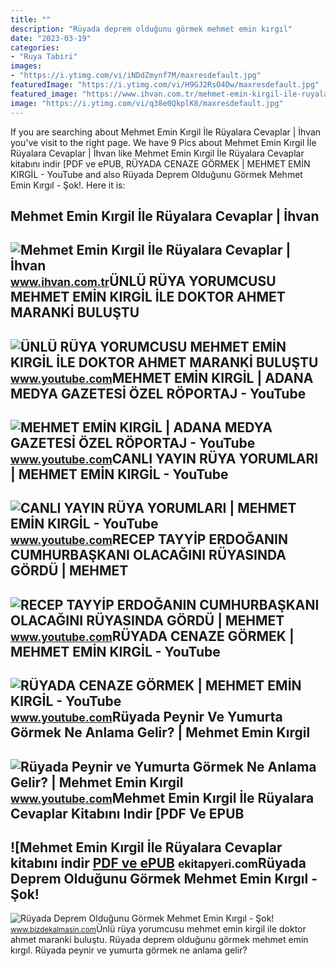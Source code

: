 ```yaml
---
title: ""
description: "Rüyada deprem olduğunu görmek mehmet emin kırgıl"
date: "2023-03-19"
categories:
- "Ruya Tabiri"
images:
- "https://i.ytimg.com/vi/iNDdZmynf7M/maxresdefault.jpg"
featuredImage: "https://i.ytimg.com/vi/H9GJ2RsO4Dw/maxresdefault.jpg"
featured_image: "https://www.ihvan.com.tr/mehmet-emin-kirgil-ile-ruyalara-cevaplar-hvan-28713-24-O.jpg"
image: "https://i.ytimg.com/vi/q38e0QkplK8/maxresdefault.jpg"
---
```


If you are searching about Mehmet Emin Kırgil İle Rüyalara Cevaplar | İhvan you've visit to the right page. We have 9 Pics about Mehmet Emin Kırgil İle Rüyalara Cevaplar | İhvan like Mehmet Emin Kırgil İle Rüyalara Cevaplar kitabını indir \[PDF ve ePUB, RÜYADA CENAZE GÖRMEK | MEHMET EMİN KIRGİL - YouTube and also Rüyada Deprem Olduğunu Görmek Mehmet Emin Kırgıl - Şok!. Here it is:

Mehmet Emin Kırgil İle Rüyalara Cevaplar | İhvan
------------------------------------------------

 ![Mehmet Emin Kırgil İle Rüyalara Cevaplar | İhvan](https://www.ihvan.com.tr/mehmet-emin-kirgil-ile-ruyalara-cevaplar-hvan-28713-24-O.jpg) <small>www.ihvan.com.tr</small>ÜNLÜ RÜYA YORUMCUSU MEHMET EMİN KIRGİL İLE DOKTOR AHMET MARANKİ BULUŞTU
-----------------------------------------------------------------------

 ![ÜNLÜ RÜYA YORUMCUSU MEHMET EMİN KIRGİL İLE DOKTOR AHMET MARANKİ BULUŞTU](https://i.ytimg.com/vi/H9GJ2RsO4Dw/maxresdefault.jpg) <small>www.youtube.com</small>MEHMET EMİN KIRGİL | ADANA MEDYA GAZETESİ ÖZEL RÖPORTAJ - YouTube
-----------------------------------------------------------------

 ![MEHMET EMİN KIRGİL | ADANA MEDYA GAZETESİ ÖZEL RÖPORTAJ - YouTube](https://i.ytimg.com/vi/DhZaztQijGM/maxresdefault.jpg) <small>www.youtube.com</small>CANLI YAYIN RÜYA YORUMLARI | MEHMET EMİN KIRGİL - YouTube
---------------------------------------------------------

 ![CANLI YAYIN RÜYA YORUMLARI | MEHMET EMİN KIRGİL - YouTube](https://i.ytimg.com/vi/iNDdZmynf7M/maxresdefault.jpg) <small>www.youtube.com</small>RECEP TAYYİP ERDOĞANIN CUMHURBAŞKANI OLACAĞINI RÜYASINDA GÖRDÜ | MEHMET
-----------------------------------------------------------------------

 ![RECEP TAYYİP ERDOĞANIN CUMHURBAŞKANI OLACAĞINI RÜYASINDA GÖRDÜ | MEHMET](https://i.ytimg.com/vi/bwTP3Who_TE/maxresdefault.jpg) <small>www.youtube.com</small>RÜYADA CENAZE GÖRMEK | MEHMET EMİN KIRGİL - YouTube
---------------------------------------------------

 ![RÜYADA CENAZE GÖRMEK | MEHMET EMİN KIRGİL - YouTube](https://i.ytimg.com/vi/9LU-di7-0G4/maxresdefault.jpg) <small>www.youtube.com</small>Rüyada Peynir Ve Yumurta Görmek Ne Anlama Gelir? | Mehmet Emin Kırgil
---------------------------------------------------------------------

 ![Rüyada Peynir ve Yumurta Görmek Ne Anlama Gelir? | Mehmet Emin Kırgil](https://i.ytimg.com/vi/q38e0QkplK8/maxresdefault.jpg) <small>www.youtube.com</small>Mehmet Emin Kırgil İle Rüyalara Cevaplar Kitabını Indir \[PDF Ve EPUB
---------------------------------------------------------------------

 ![Mehmet Emin Kırgil İle Rüyalara Cevaplar kitabını indir [PDF ve ePUB](https://ekitapyeri.com/wp-content/uploads/2020/06/Mehmet-Emin-Kirgil-Ile-Ruyalara-Cevaplar-kitabini-indir-PDF-ve.jpeg) <small>ekitapyeri.com</small>Rüyada Deprem Olduğunu Görmek Mehmet Emin Kırgıl - Şok!
-------------------------------------------------------

 ![Rüyada Deprem Olduğunu Görmek Mehmet Emin Kırgıl - Şok!](https://www.bizdekalmasin.com/wp-content/uploads/2023/02/Ruyada-Deprem-Oldugunu-Gormek-Mehmet-Emin-Kirgil.jpg) <small>www.bizdekalmasin.com</small>Ünlü rüya yorumcusu mehmet emi̇n kirgi̇l i̇le doktor ahmet maranki̇ buluştu. Rüyada deprem olduğunu görmek mehmet emin kırgıl. Rüyada peynir ve yumurta görmek ne anlama gelir?
